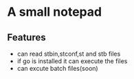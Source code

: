 # A small notepad
## Features
- can read stbin,stconf,st and stb files
- if go is installed it can execute the files
- can excute batch files(soon)
